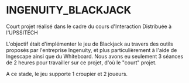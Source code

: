 # INGENUITY_BLACKJACK
Court projet réalisé dans le cadre du cours d'Interaction Distribuée à l'UPSSITECH

L'objectif était d'implémenter le jeu de Blackjack au travers des outils proposés par l'entreprise Ingenuity, et plus particulièrement à l'aide de Ingescape ainsi que du Whiteboard.
Nous avons eu seulement 3 séances de 2 heures pour travailler sur ce projet, d'où le "court" projet.

A ce stade, le jeu supporte 1 croupier et 2 joueurs.
